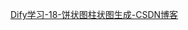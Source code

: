 [Dify学习-18-饼状图柱状图生成-CSDN博客](https://blog.csdn.net/weixin_44522477/article/details/147721405?sharetype=blogdetail&sharerId=147721405&sharerefer=PC&sharesource=weixin_44522477&spm=1011.2480.3001.8118)